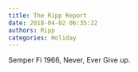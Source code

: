 ```yaml
---
title: The Ripp Report
date: 2018-04-02 06:35:22
authors: Ripp
categories: Holiday
---
```


 Semper Fi 1966, Never, Ever Give up.